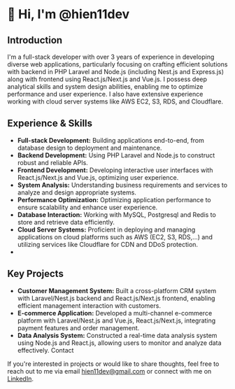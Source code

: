 # 👋 Hi, I'm @hien11dev

## Introduction
I'm a full-stack developer with over 3 years of experience in developing diverse web applications, particularly focusing on crafting efficient solutions with backend in PHP Laravel and Node.js (including Nest.js and Express.js) along with frontend using React.js/Next.js and Vue.js. I possess deep analytical skills and system design abilities, enabling me to optimize performance and user experience. I also have extensive experience working with cloud server systems like AWS EC2, S3, RDS, and Cloudflare.

## Experience & Skills

- **Full-stack Development:** Building applications end-to-end, from database design to deployment and maintenance.
- **Backend Development:** Using PHP Laravel and Node.js to construct robust and reliable APIs.
- **Frontend Development:** Developing interactive user interfaces with React.js/Next.js and Vue.js, optimizing user experience.
- **System Analysis:** Understanding business requirements and services to analyze and design appropriate systems.
- **Performance Optimization:** Optimizing application performance to ensure scalability and enhance user experience.
- **Database Interaction:** Working with MySQL, Postgresql and Redis to store and retrieve data efficiently.
- **Cloud Server Systems:** Proficient in deploying and managing applications on cloud platforms such as AWS (EC2, S3, RDS,...) and utilizing services like Cloudflare for CDN and DDoS protection.
- 
## Key Projects

- **Customer Management System:** Built a cross-platform CRM system with Laravel/Nest.js backend and React.js/Next.js frontend, enabling efficient management interaction with customers.
- **E-commerce Application:** Developed a multi-channel e-commerce platform with Laravel/Nest.js and Vue.js, React.js/Next.js, integrating payment features and order management.
- **Data Analysis System:** Constructed a real-time data analysis system using Node.js and React.js, allowing users to monitor and analyze data effectively.
Contact

If you're interested in projects or would like to share thoughts, feel free to reach out to me via email [hien11dev@gmail.com](hien11dev@gmail.com) or connect with me on [LinkedIn](https://www.linkedin.com/in/huviit/).

